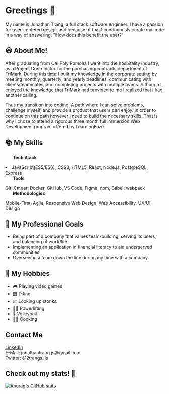 <!---
jonathantrang/jonathantrang is a ✨ special ✨ repository because its `README.md` (this file) appears on your GitHub profile.
You can click the Preview link to take a look at your changes.
--->
<h1>Greetings 👋</h1>
My name is Jonathan Trang, a full stack software engineer. I have a passion for user-centered design and because of that I continuously curate my code in a way of answering, "How does this benefit the user?"

<h2>😃 About Me!</h2>
<p>After graduating from Cal Poly Pomona I went into the hospitality industry, as a Project Coordinator for the purchasing/contracts department of TriMark. During this time I built my knowledge in the corporate setting by meeting monthly, quarterly, and yearly deadlines, communicating with clients/teammates, and completing projects with multiple teams. Although I enjoyed the knowledge that TriMark had provided to me I realized that I had another calling.</p>

<p>Thus my transition into coding. A path where I can solve problems, challenge myself, and provide a product that users can enjoy. In order to continue on this path however I need to build the necessary skills. That is why I chose to attend a rigorous three month full immersion Web Development program offered by LearningFuze.</p>

<h2>📚 My Skills</h2>
<ul><b>Tech Stack</b></ul>
<li>JavaScript(ES5/ES6), CSS3, HTML5, React, Node.js, PostgreSQL, Express</div>
<ul><b>Tools</b></ul>
<div> Git, Cmder, Docker, GitHub, VS Code, Figma, npm, Babel, webpack</div>
<ul><b>Methodologies</b></ul>
<div>Mobile-First, Agile, Responsive Web Design, Web Accessibility, UX/UI Design</div>

<h2>🧗 My Professional Goals</h2>
<ul>
  <li>Being part of a company that values team-building, serving its users, and balancing of work/life.</li>
  <li>Implementing an application in financial literacy to aid underserved communities.</li>
  <li>Overseeing a team down the line during my time with a company.</li>
</ul>

<h2>🤩 My Hobbies</h2>
<ul>
  <li>🎮 Playing video games</li>
  <li>🎛️ DJing</li>
  <li>📈 Looking up stonks</li>
  <li>🏋️‍♂️ Powerlifting</li>
  <li>🏐 Volleyball</li>
  <li>👨‍🍳 Cooking</li>
</ul>

<h2>Contact Me</h2>
<a href="https://www.linkedin.com/in/jttrang/">LinkedIn</a>
<div>E-Mail: jonathantrang.js@gmail.com</div>
<div>Twitter: @2trangs_js</div>

<h2>Check out my stats! 👀</h2>

[![Anurag's GitHub stats](https://github-readme-stats.vercel.app/api?username=jonathantrang)](https://github.com/anuraghazra/github-readme-stats)
